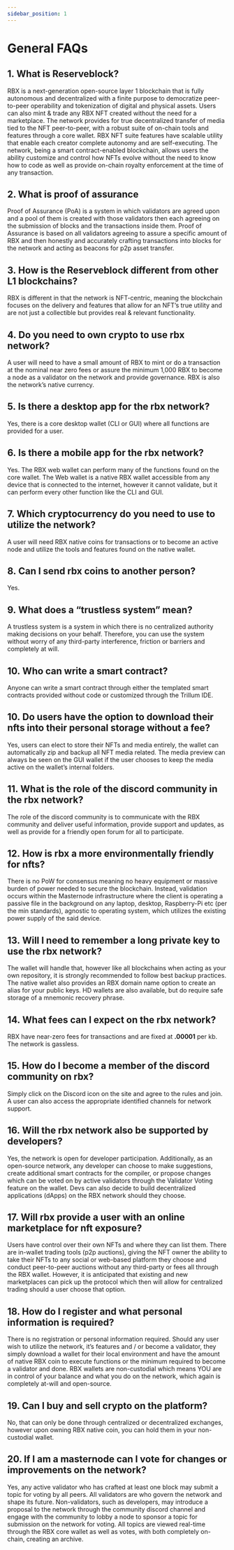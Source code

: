 ```yaml
---
sidebar_position: 1
---
```


# General FAQs

## 1. What is Reserveblock?

RBX is a next-generation open-source layer 1 blockchain that is fully autonomous and decentralized with a finite purpose to democratize peer-to-peer operability and tokenization of digital and physical assets. Users can also mint & trade any RBX NFT created without the need for a marketplace. The network provides for true decentralized transfer of media tied to the NFT peer-to-peer, with a robust suite of on-chain tools and features through a core wallet. RBX NFT suite features have scalable utility that enable each creator complete autonomy and are self-executing. The network, being a smart contract-enabled blockchain, allows users the ability customize and control how NFTs evolve without the need to know how to code as well as provide on-chain royalty enforcement at the time of any transaction.

## 2. What is proof of assurance

Proof of Assurance (PoA) is a system in which validators are agreed upon and a pool of them is created with those validators then each agreeing on the submission of blocks and the transactions inside them. Proof of Assurance is based on all validators agreeing to assure a specific amount of RBX and then honestly and accurately crafting transactions into blocks for the network and acting as beacons for p2p asset transfer.

## 3. How is the Reserveblock different from other L1 blockchains?

RBX is different in that the network is NFT-centric, meaning the blockchain focuses on the delivery and features that allow for an NFT’s true utility and are not just a collectible but provides real & relevant functionality.

## 4. Do you need to own crypto to use rbx network?

A user will need to have a small amount of RBX to mint or do a transaction at the nominal near zero fees or assure the minimum 1,000 RBX to become a node as a validator on the network and provide governance. RBX is also the network’s native currency.

## 5. Is there a desktop app for the rbx network?

Yes, there is a core desktop wallet (CLI or GUI) where all functions are provided for a user.

## 6. Is there a mobile app for the rbx network?

Yes. The RBX web wallet can perform many of the functions found on the core wallet. The Web wallet is a native RBX wallet accessible from any device that is connected to the internet, however it cannot validate, but it can perform every other function like the CLI and GUI.

## 7. Which cryptocurrency do you need to use to utilize the network?

A user will need RBX native coins for transactions or to become an active node and utilize the tools and features found on the native wallet.

## 8. Can I send rbx coins to another person?

Yes.

## 9. What does a “trustless system” mean?

A trustless system is a system in which there is no centralized authority making decisions on your behalf. Therefore, you can use the system without worry of any third-party interference, friction or barriers and completely at will.

## 10. Who can write a smart contract?

Anyone can write a smart contract through either the templated smart contracts provided without code or customized through the Trillum IDE.

## 10. Do users have the option to download their nfts into their personal storage without a fee?

Yes, users can elect to store their NFTs and media entirely, the wallet can automatically zip and backup all NFT media related. The media preview can always be seen on the GUI wallet if the user chooses to keep the media active on the wallet’s internal folders.

## 11. What is the role of the discord community in the rbx network?

The role of the discord community is to communicate with the RBX community and deliver useful information, provide support and updates, as well as provide for a friendly open forum for all to participate.

## 12. How is rbx a more environmentally friendly for nfts?

There is no PoW for consensus meaning no heavy equipment or massive burden of power needed to secure the blockchain. Instead, validation occurs within the Masternode infrastructure where the client is operating a passive file in the background on any laptop, desktop, Raspberry-Pi etc (per the min standards), agnostic to operating system, which utilizes the existing power supply of the said device.

## 13. Will I need to remember a long private key to use the rbx network?

The wallet will handle that, however like all blockchains when acting as your own repository, it is strongly recommended to follow best backup practices. The native wallet also provides an RBX domain name option to create an alias for your public keys. HD wallets are also available, but do require safe storage of a mnemonic recovery phrase.

## 14. What fees can I expect on the rbx network?

RBX have near-zero fees for transactions and are fixed at **.00001** per kb. The network is gassless.

## 15. How do I become a member of the discord community on rbx?

Simply click on the Discord icon on the site and agree to the rules and join. A user can also access the appropriate identified channels for network support.

## 16. Will the rbx network also be supported by developers?

Yes, the network is open for developer participation. Additionally, as an open-source network, any developer can choose to make suggestions, create additional smart contracts for the compiler, or propose changes which can be voted on by active validators through the Validator Voting feature on the wallet. Devs can also decide to build decentralized applications (dApps) on the RBX network should they choose.

## 17. Will rbx provide a user with an online marketplace for nft exposure?

Users have control over their own NFTs and where they can list them. There are in-wallet trading tools (p2p auctions), giving the NFT owner the ability to take their NFTs to any social or web-based platform they choose and conduct peer-to-peer auctions without any third-party or fees all through the RBX wallet. However, it is anticipated that existing and new marketplaces can pick up the protocol which then will allow for centralized trading should a user choose that option.

## 18. How do I register and what personal information is required?

There is no registration or personal information required. Should any user wish to utilize the network, it’s features and / or become a validator, they simply download a wallet for their local environment and have the amount of native RBX coin to execute functions or the minimum required to become a validator and done. RBX wallets are non-custodial which means YOU are in control of your balance and what you do on the network, which again is completely at-will and open-source.

## 19. Can I buy and sell crypto on the platform?

No, that can only be done through centralized or decentralized exchanges, however upon owning RBX native coin, you can hold them in your non-custodial wallet.

## 20. If I am a masternode can I vote for changes or improvements on the network?

Yes, any active validator who has crafted at least one block may submit a topic for voting by all peers. All validators are who govern the network and shape its future. Non-validators, such as developers, may introduce a proposal to the network through the community discord channel and engage with the community to lobby a node to sponsor a topic for submission on the network for voting. All topics are viewed real-time through the RBX core wallet as well as votes, with both completely on-chain, creating an archive.
